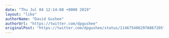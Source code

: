 ```yaml
---
date: "Thu Jul 04 12:14:08 +0000 2019"
layout: "like"
authorName: "David Gushee"
authorUrl: "https://twitter.com/dpgushee"
originalPost: "https://twitter.com/dpgushee/status/1146754062978867205"
---
```

